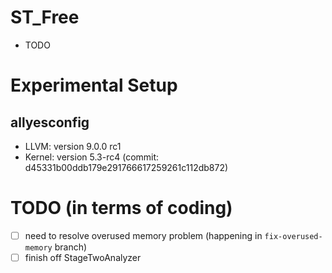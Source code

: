 # ST_Free
- TODO

# Experimental Setup
## allyesconfig
- LLVM: version 9.0.0 rc1
- Kernel: version 5.3-rc4 (commit: d45331b00ddb179e291766617259261c112db872)

# TODO (in terms of coding)
- [ ] need to resolve overused memory problem (happening in `fix-overused-memory` branch)
- [ ] finish off StageTwoAnalyzer

